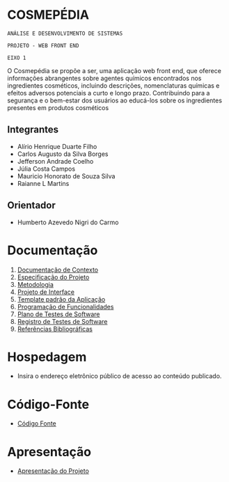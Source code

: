 # COSMEPÉDIA

`ANÁLISE E DESENVOLVIMENTO DE SISTEMAS`

`PROJETO - WEB FRONT END `

`EIXO 1`

O Cosmepédia se propõe a ser, uma aplicação web front end, que oferece informações abrangentes sobre agentes químicos encontrados nos ingredientes cosméticos,
incluindo descrições, nomenclaturas químicas e efeitos adversos potenciais a curto e longo prazo. Contribuindo para a segurança e o bem-estar dos usuários ao 
educá-los sobre os ingredientes presentes em produtos cosméticos

## Integrantes

* Alírio Henrique Duarte Filho
* Carlos Augusto da Silva Borges
* Jefferson Andrade Coelho
* Júlia Costa Campos
* Mauricio Honorato de Souza Silva
* Raianne L Martins

## Orientador

* Humberto Azevedo Nigri do Carmo

# Documentação

<ol>
<li><a href="documentos/01-Documentação de Contexto.md"> Documentação de Contexto</a></li>
<li><a href="documentos/02-Especificação do Projeto.md"> Especificação do Projeto</a></li>
<li><a href="documentos/03-Metodologia.md"> Metodologia</a></li>
<li><a href="documentos/04-Projeto de Interface.md"> Projeto de Interface</a></li>
<li><a href="documentos/05-Template padrão da Aplicação.md"> Template padrão da Aplicação</a></li>
<li><a href="documentos/06-Programação de Funcionalidades.md"> Programação de Funcionalidades</a></li>
<li><a href="documentos/07-Plano de Testes de Software.md"> Plano de Testes de Software</a></li>
<li><a href="documentos/08-Registro de Testes de Software.md"> Registro de Testes de Software</a></li>
<li><a href="documentos/09-Referências.md"> Referências Bibliográficas</a></li>
</ol>

# Hospedagem

* Insira o endereço eletrônico público de acesso ao conteúdo publicado. 

# Código-Fonte

* <a href="codigo-fonte/README.md">Código Fonte</a>

# Apresentação

* <a href="apresentacao/README.md">Apresentação do Projeto</a>
